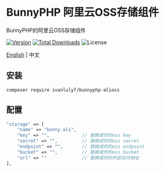 # BunnyPHP 阿里云OSS存储组件

BunnyPHP的阿里云OSS存储组件

[![Version](https://img.shields.io/packagist/v/ivanlulyf/bunnyphp-alioss.svg?color=orange&style=flat-square)](https://packagist.org/packages/ivanlulyf/bunnyphp-alioss)
[![Total Downloads](https://img.shields.io/packagist/dt/ivanlulyf/bunnyphp-alioss.svg?color=brightgreen&style=flat-square)](https://packagist.org/packages/ivanlulyf/bunnyphp-alioss)
![License](https://img.shields.io/packagist/l/ivanlulyf/bunnyphp-alioss.svg?color=blue&style=flat-square)

[English](README.md) | 中文

## 安装

```shell
composer require ivanlulyf/bunnyphp-alioss
```

## 配置

```php
"storage" => [
	"name" => "bunny.ali",
	"key" => "",            // 替换成你的oss key
	"secret" => "",         // 替换成你的oss secret
	"endpoint" => "",       // 替换成你的oss endpoint
	"bucket" => "",         // 替换成你的oss bucket
	"url" => ""             // 替换成你的外部访问地址
],
```